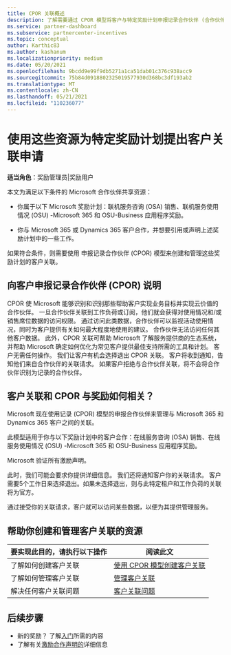 ```yaml
---
title: CPOR 关联概述
description: 了解需要通过 CPOR 模型将客户与特定奖励计划申报记录合作伙伴 (合作伙伴) 的资源。
ms.service: partner-dashboard
ms.subservice: partnercenter-incentives
ms.topic: conceptual
author: Karthic83
ms.author: kashanum
ms.localizationpriority: medium
ms.date: 05/20/2021
ms.openlocfilehash: 9bcdd9e99f9db5271a1ca51dab01c376c938acc9
ms.sourcegitcommit: 75b84d0918802325019577930d368bc3df193ab2
ms.translationtype: MT
ms.contentlocale: zh-CN
ms.lasthandoff: 05/21/2021
ms.locfileid: "110236077"
---
```

# <a name="use-these-resources-to-make-customer-association-claims-for-specific-incentives-programs"></a>使用这些资源为特定奖励计划提出客户关联申请

**适当角色**：奖励管理员|奖励用户

本文为满足以下条件的 Microsoft 合作伙伴共享资源：

- 你属于以下 Microsoft 奖励计划：联机服务咨询 (OSA) 销售、联机服务使用情况 (OSU) -Microsoft 365 和 OSU-Business 应用程序奖励。

- 你与 Microsoft 365 或 Dynamics 365 客户合作，并想要引用或声明上述奖励计划中的一些工作。

如果符合条件，则需要使用 申报记录合作伙伴 (CPOR) 模型来创建和管理这些奖励计划的客户关联。

## <a name="explaining-claiming-partner-of-record-cpor-to-customers"></a>向客户申报记录合作伙伴 (CPOR) 说明

CPOR 使 Microsoft 能够识别和识别那些帮助客户实现业务目标并实现云价值的合作伙伴。 一旦合作伙伴关联到工作负荷或订阅，他们就会获得对使用情况和/或销售席位数据的访问权限。 通过访问此类数据，合作伙伴可以监视活动使用情况，同时为客户提供有关如何最大程度地使用的建议。 合作伙伴无法访问任何其他客户数据。 此外，CPOR 关联可帮助 Microsoft 了解服务提供商的生态系统，并帮助 Microsoft 确定如何优化为常见客户提供最佳支持所需的工具和计划。 客户无需任何操作。 我们让客户有机会选择退出 CPOR 关联。 客户将收到通知，告知他们来自合作伙伴的关联请求。 如果客户拒绝与合作伙伴关联，将不会将合作伙伴识别为记录的合作伙伴。

## <a name="how-do-customer-associations-and-cpor-relate-to-incentives"></a>客户关联和 CPOR 与奖励如何相关？

Microsoft 现在使用记录 (CPOR) 模型的申报合作伙伴来管理与 Microsoft 365 和 Dynamics 365 客户之间的关联。

此模型适用于你与以下奖励计划中的客户合作：在线服务咨询 (OSA) 销售、在线服务使用情况 (OSU) -Microsoft 365 和 OSU-Business 应用程序奖励。

Microsoft 验证所有激励声明。

此时，我们可能会要求你提供详细信息。 我们还将通知客户你的关联请求。 客户需要5个工作日来选择退出。如果未选择退出，则与此特定租户和工作负荷的关联将为官方。

通过接受你的关联请求，客户就可以访问某些数据，以便为其提供管理服务。 

## <a name="resources-to-help-you-create-and-manage-customer-associations"></a>帮助你创建和管理客户关联的资源


|  **要实现此目的，请执行以下操作**  |  **阅读此文**  |
|--------------|-----------|
| 了解如何创建客户关联  | [使用 CPOR 模型创建客户关联](submit-osa-claim.md)  |
|了解如何管理客户关联  | [管理客户关联](incentives-manage-customer-associations.md)  |
|解决任何客户关联问题  | [客户关联问题](incentives-customer-association-issues.md)  |

## <a name="next-steps"></a>后续步骤

- 新的奖励？ 了解[入门](incentives-get-started-intro.md)所需的内容
- 了解有关[激励合作声明的](claims-overview.md)详细信息
